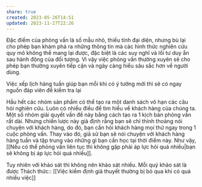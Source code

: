 ```yaml
---
share: true
created: 2023-05-26T14:51
updated: 2023-11-27T22:26
---
```

Đặc điểm của phỏng vấn là số mẫu nhỏ, thiếu tính đại diện, nhưng bù lại cho phép bạn khám phá ra những thông tin mà các hình thức nghiên cứu quy mô không thể mang lại được, đặc biệt là các suy nghĩ và lối tư duy ẩn sau hành động của đối tượng. Vì vậy việc phỏng vấn thường xuyên sẽ cho phép bạn thường xuyên tiếp cận và ngày càng hiểu sâu sắc hơn về người dùng. 

Việc xếp lịch hàng tuần giúp bạn mỗi khi có ý tưởng mới thì sẽ có ngay nguồn đáp viên để kiểm tra lại 

Hầu hết các nhóm sản phẩm có thể tạo ra một danh sách vô hạn các câu hỏi nghiên cứu. Luôn có nhiều điều để tìm hiểu về khách hàng của chúng ta. Một số nhóm giải quyết vấn đề này bằng cách tạo ra 1 kịch bản phỏng vấn rất dài. Nhưng chiến lược này giả định rằng bạn sẽ chỉ thỉnh thoảng nói chuyện với khách hàng, do đó, bạn cần hỏi khách hàng mọi thứ ngay trong 1 cuộc phỏng vấn. Thay vào đó, giả sử bạn sẽ nói chuyện với khách hàng hàng tuần và tập trung vào những gì bạn cần học tại thời điểm này. Như vậy, [[Nếu có thể phỏng vấn liên tục thì không gặp phải áp lực hỏi quá nhiều|bạn sẽ không bị áp lực hỏi quá nhiều]].

Tuy nhiên với khảo sát thì không nên khảo sát nhiều. Mỗi quý khảo sát là được
Thách thức:: [[Việc kiểm định giả thuyết thường bị bỏ qua khi có quá nhiều việc]] 